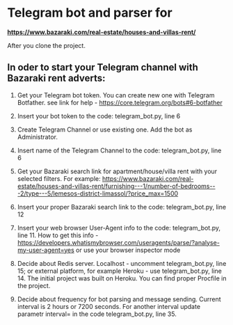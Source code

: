 # Telegram bot and parser for
**https://www.bazaraki.com/real-estate/houses-and-villas-rent/**

After you clone the project. 

## In oder to start your Telegram channel with Bazaraki rent adverts:

1. Get your Telegram bot token. You can create new one with Telegram Botfather.
see link for help - https://core.telegram.org/bots#6-botfather

2. Insert your bot token to the code: telegram_bot.py, line 6

3. Create Telegram Channel or use existing one. Add the bot as Administrator.

4. Insert name of the Telegram Channel to the code: telegram_bot.py, line 6

5. Get your Bazaraki search link for apartment/house/villa rent with
your selected filters. For example:
https://www.bazaraki.com/real-estate/houses-and-villas-rent/furnishing---1/number-of-bedrooms---2/type---5/lemesos-district-limassol/?price_max=1500

6. Insert your proper Bazaraki search link to the code: telegram_bot.py, line 12

7. Insert your web browser User-Agent info to the code: telegram_bot.py, line 11.
How to get this info - https://developers.whatismybrowser.com/useragents/parse/?analyse-my-user-agent=yes
or use your browser inspector mode

8. Decide about Redis server. 
Localhost - uncomment telegram_bot.py, line 15; or external platform, 
for example Heroku - use telegram_bot.py, line 14.
The initial project was built on Heroku. You can find proper Procfile in the project.

9. Decide about frequency for bot parsing and message sending. 
Current interval is 2 hours or 7200 seconds. For another interval
update parametr interval= in the code telegram_bot.py, line 35.

